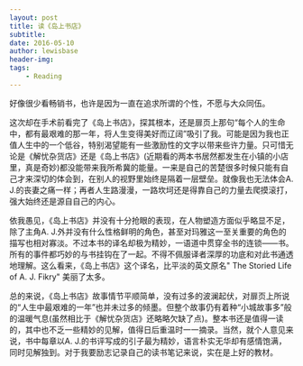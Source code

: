 ```yaml
---
layout: post
title: 读《岛上书店》
subtitle:
date: 2016-05-10
author: lewisbase
header-img:
tags: 
    - Reading
---
```

好像很少看畅销书，也许是因为一直在追求所谓的个性，不愿与大众同伍。

这次却在手术前看完了《岛上书店》，探其根本，还是扉页上那句“每个人的生命中，都有最艰难的那一年，将人生变得美好而辽阔”吸引了我。可能是因为我也正值人生中的一个低谷，特别渴望能有一些激励性的文字以带来些许力量。只可惜无论是《解忧杂货店》还是《岛上书店》(近期看的两本书居然都发生在小镇的小店里，真是奇妙)都没能带来我所希冀的能量。一来是自己的苦楚很多时候只能有自己才来深切的体会到，在别人的视野里始终是隔着一层壁垒。就像我也无法体会A. J.的丧妻之痛一样；再者人生路漫漫，一路坎坷还是得靠自己的力量去爬摸滚打，强大始终还是源自自己的内心。

依我愚见，《岛上书店》并没有十分抢眼的表现，在人物塑造方面似乎略显不足，除了主角A. J.外并没有什么性格鲜明的角色，甚至对玛雅这一至关重要的角色的描写也相对寡淡。不过本书的译名却极为精妙，一语道中贯穿全书的连锁——书。所有的事件都巧妙的与书挂钩在了一起。不得不佩服译者深厚的功底和对此书通透地理解。这么看来，《岛上书店》这个译名，比平淡的英文原名" The Storied Life of A. J. Fikry" 美丽了太多。

总的来说，《岛上书店》故事情节平顺简单，没有过多的波澜起伏，对扉页上所说的“人生中最艰难的一年”也并未过多的倾墨。但整个故事仍有着种“小城故事多”般的温暖气息(虽然相比于《解忧杂货店》还略略欠缺了点)。整本书还是值得一读的，其中也不乏一些精妙的见解，值得日后重温时一一摘录。当然，就个人意见来说，书中每章以A. J.的书评写成的引子最为精妙，语言朴实无华却有感情饱满，同时见解独到。对于我要励志记录自己的读书笔记来说，实在是上好的教材。
